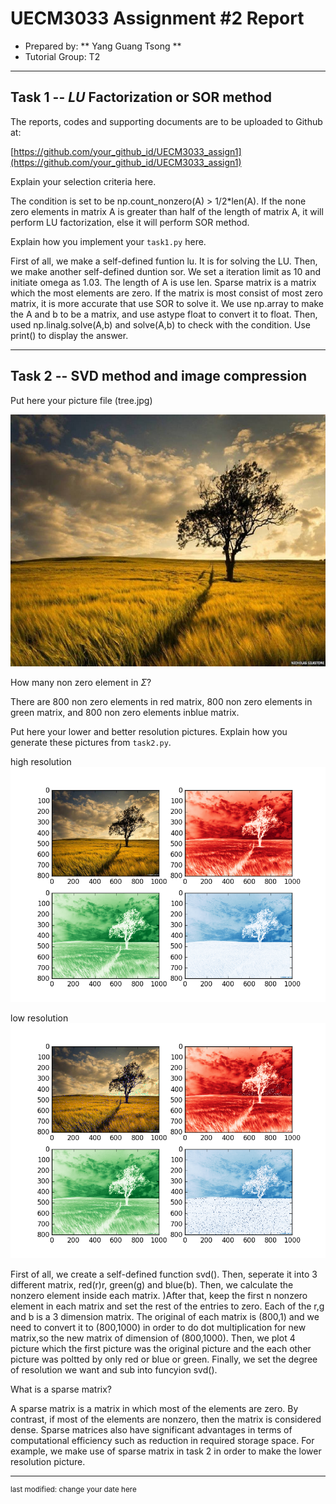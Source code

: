 UECM3033 Assignment #2 Report
========================================================

- Prepared by: ** Yang Guang Tsong **
- Tutorial Group: T2

--------------------------------------------------------

## Task 1 --  $LU$ Factorization or SOR method

The reports, codes and supporting documents are to be uploaded to Github at: 

[https://github.com/your_github_id/UECM3033_assign1](https://github.com/your_github_id/UECM3033_assign1)

Explain your selection criteria here.

The condition is set to be np.count_nonzero(A) > 1/2*len(A). If the none zero elements in matrix A is greater than half of the length of matrix A, it will perform LU factorization, else it will perform SOR method. 

Explain how you implement your `task1.py` here.

First of all, we make a self-defined funtion lu. It is for solving the LU. Then, we make another self-defined duntion sor. We set a iteration limit as 10 and initiate omega as 1.03. The length of A is use len.
Sparse matrix is a matrix which the most elements are zero. If the matrix is most consist of most zero matrix, it is more accurate that use SOR to solve it. We use np.array to make the A and b to be a matrix, and use astype float to convert it to float. Then, used np.linalg.solve(A,b) and solve(A,b) to check with the condition. Use print() to display the answer. 

---------------------------------------------------------

## Task 2 -- SVD method and image compression

Put here your picture file (tree.jpg)

![tree.jpg](tree.jpg) 

How many non zero element in $\Sigma$?

There are 800 non zero elements in red matrix, 800 non zero elements in green matrix, and 800 non zero elements inblue matrix. 

Put here your lower and better resolution pictures. Explain how you generate
these pictures from `task2.py`.

high resolution
![uppertree.png](uppertree.png)

low resolution
![lowertree.png](lowertree.png)

First of all, we create a self-defined function svd(). Then, seperate it into 3 different matrix, red(r)r, green(g) and blue(b). Then, we calculate the nonzero element inside each matrix. )After that,  keep the first n nonzero element in each matrix and set the rest of the entries to zero. Each of the r,g and b is a 3 dimension matrix. The original of each matrix is (800,1) and we need to convert it to (800,1000) in order to do dot multiplication for new matrix,so the new matrix of dimension of (800,1000). Then, we plot 4 picture which the first picture was the original picture and the each other picture was poltted by only red or blue or green. Finally, we set the degree of resolution we want and sub into funcyion svd().


What is a sparse matrix?

A sparse matrix is a matrix in which most of the elements are zero. By contrast, if most of the elements are nonzero, then the matrix is considered dense. Sparse matrices also have significant advantages in terms of computational efficiency such as reduction in required storage space. For example, we make use of sparse matrix in task 2 in order to make the lower resolution picture.

-----------------------------------

<sup>last modified: change your date here</sup>
